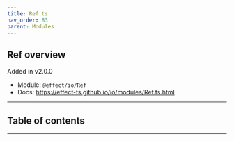 ```yaml
---
title: Ref.ts
nav_order: 83
parent: Modules
---
```


## Ref overview

Added in v2.0.0

- Module: `@effect/io/Ref`
- Docs: https://effect-ts.github.io/io/modules/Ref.ts.html

---

<h2 class="text-delta">Table of contents</h2>

---
